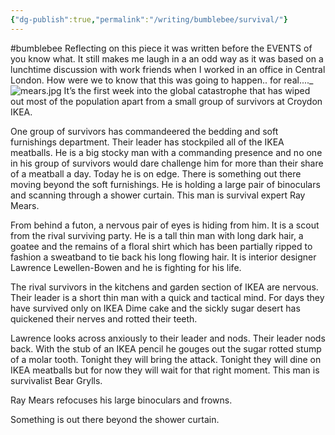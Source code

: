 ```yaml
---
{"dg-publish":true,"permalink":"/writing/bumblebee/survival/"}
---
```



#bumblebee
Reflecting on this piece it was written before the EVENTS of you know what. It still makes me laugh in a an odd way as it was based on a lunchtime discussion with work friends when I worked in an office in Central London. How were we to know that this was going to happen.. for real...._
![mears.jpg](/img/user/Writing/Bumblebee/mears.jpg)
It’s the first week into the global catastrophe that has wiped out most of the population apart from a small group of survivors at Croydon IKEA.

One group of survivors has commandeered the bedding and soft furnishings department. Their leader has stockpiled all of the IKEA meatballs. He is a big stocky man with a commanding presence and no one in his group of survivors would dare challenge him for more than their share of a meatball a day. Today he is on edge. There is something out there moving beyond the soft furnishings. He is holding a large pair of binoculars and scanning through a shower curtain. This man is survival expert Ray Mears.

From behind a futon, a nervous pair of eyes is hiding from him. It is a scout from the rival surviving party. He is a tall thin man with long dark hair, a goatee and the remains of a floral shirt which has been partially ripped to fashion a sweatband to tie back his long flowing hair. It is interior designer Lawrence Lewellen-Bowen and he is fighting for his life.

The rival survivors in the kitchens and garden section of IKEA are nervous. Their leader is a short thin man with a quick and tactical mind. For days they have survived only on IKEA Dime cake and the sickly sugar desert has quickened their nerves and rotted their teeth.

Lawrence looks across anxiously to their leader and nods. Their leader nods back. With the stub of an IKEA pencil he gouges out the sugar rotted stump of a molar tooth. Tonight they will bring the attack. Tonight they will dine on IKEA meatballs but for now they will wait for that right moment. This man is survivalist Bear Grylls.

Ray Mears refocuses his large binoculars and frowns.

Something is out there beyond the shower curtain.

